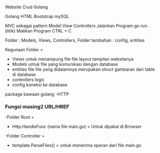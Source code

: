Website Crud Golang

Golang
HTML
Bootstrap
mySQL

MVC sebagai pattern
Model View Controllers
Jalankan Program go run . (titik)
Matikan Program CTRL + C

Folder  : Models, Views, Controllers, 
Folder tambahan : config, entities

Kegunaan Folder = 
   - Views untuk menampung file file layout tampilan websitenya
   - Models untuk file yang komunikasi dengan database
   - entities file file yang didalamnya merupakan struct gambaran dari table di database
   - controllers logic
   - config koneksi ke database 

package bawaan golang 
   -HTTP 


  ###  Fungsi masing2 URL/HREF 


-Folder Root = 
   -  Http.HandleFunc  (nama file main.go)
         = Untuk dipakai di Browser

-Folder Controller = 
   - template.ParseFiles()
         = untuk menerima operan dari file main.go 